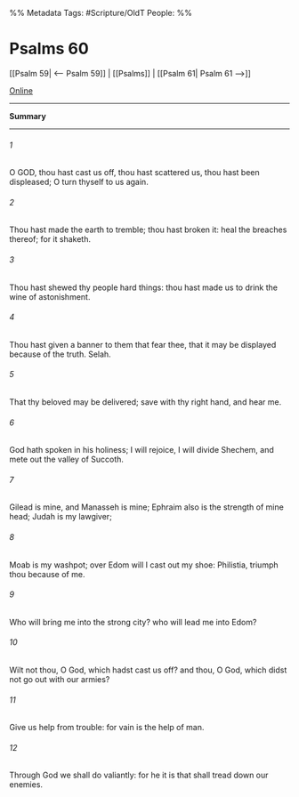 

%% Metadata
Tags: #Scripture/OldT
People: 
%%
# Psalms 60
[[Psalm 59| <-- Psalm 59]] | [[Psalms]] | [[Psalm 61| Psalm 61 -->]]

[Online](https://churchofjesuschrist.org/study/scriptures/ot/ps/60?lang=eng)

---
__Summary__



---

###### 1
O GOD, thou hast cast us off, thou hast scattered us, thou hast been displeased; O turn thyself to us again.
###### 2
Thou hast made the earth to tremble; thou hast broken it: heal the breaches thereof; for it shaketh.
###### 3
Thou hast shewed thy people hard things: thou hast made us to drink the wine of astonishment.
###### 4
Thou hast given a banner to them that fear thee, that it may be displayed because of the truth.  Selah.
###### 5
That thy beloved may be delivered; save with thy right hand, and hear me.
###### 6
God hath spoken in his holiness; I will rejoice, I will divide Shechem, and mete out the valley of Succoth.
###### 7
Gilead is mine, and Manasseh is mine; Ephraim also is the strength of mine head; Judah is my lawgiver;
###### 8
Moab is my washpot; over Edom will I cast out my shoe: Philistia, triumph thou because of me.
###### 9
Who will bring me into the strong city?  who will lead me into Edom?
###### 10
Wilt not thou, O God, which hadst cast us off?  and thou, O God, which didst not go out with our armies?
###### 11
Give us help from trouble: for vain is the help of man.
###### 12
Through God we shall do valiantly: for he it is that shall tread down our enemies.



